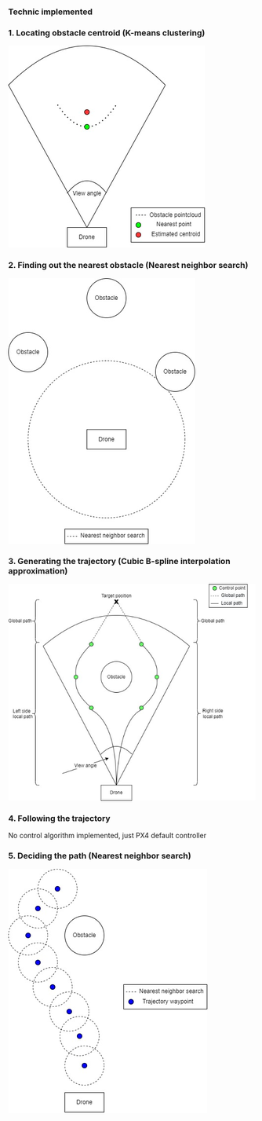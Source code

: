 ### Technic implemented

### 1. Locating obstacle centroid (K-means clustering)
![image](https://github.com/laitathei/ROS-based-delivery-drone/blob/main/figure/Locating_obstacle_centroid.jpg)

### 2. Finding out the nearest obstacle (Nearest neighbor search)
![image](https://github.com/laitathei/ROS-based-delivery-drone/blob/main/figure/Nearest_obstacle.jpg)

### 3. Generating the trajectory (Cubic B-spline interpolation approximation)
![image](https://github.com/laitathei/ROS-based-delivery-drone/blob/main/figure/Cubic_B-spline.jpg)

### 4. Following the trajectory
No control algorithm implemented, just PX4 default controller

### 5. Deciding the path (Nearest neighbor search)
![image](https://github.com/laitathei/ROS-based-delivery-drone/blob/main/figure/Collision_checking.jpg)
